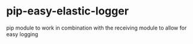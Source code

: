 # pip-easy-elastic-logger
pip module to work in combination with the receiving module to allow for easy logging
